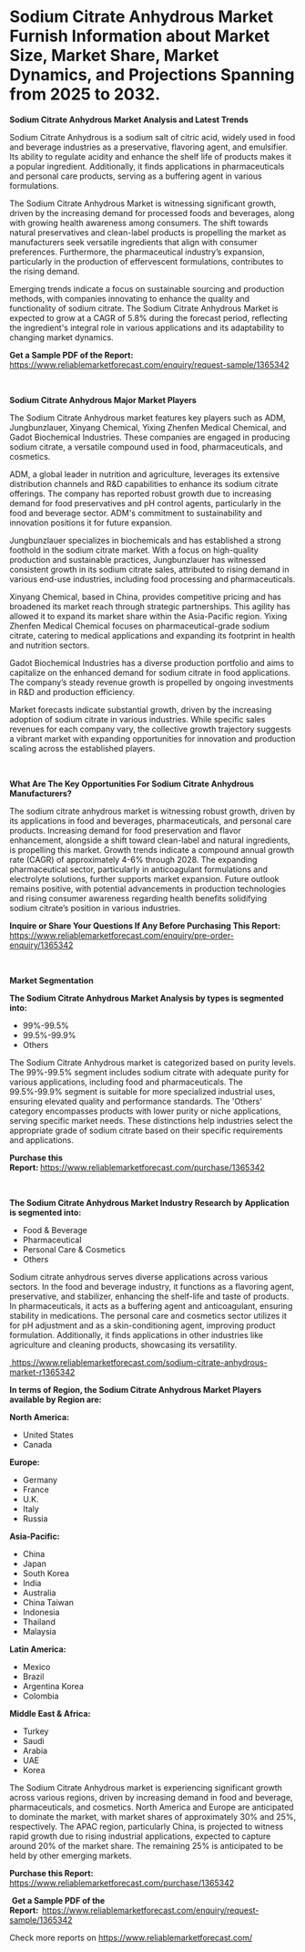 <p><h1>Sodium Citrate Anhydrous Market Furnish Information about Market Size, Market Share, Market Dynamics, and Projections Spanning from 2025 to 2032.</h1></p><p><strong>Sodium Citrate Anhydrous Market Analysis and Latest Trends</strong></p>
<p><p>Sodium Citrate Anhydrous is a sodium salt of citric acid, widely used in food and beverage industries as a preservative, flavoring agent, and emulsifier. Its ability to regulate acidity and enhance the shelf life of products makes it a popular ingredient. Additionally, it finds applications in pharmaceuticals and personal care products, serving as a buffering agent in various formulations.</p><p>The Sodium Citrate Anhydrous Market is witnessing significant growth, driven by the increasing demand for processed foods and beverages, along with growing health awareness among consumers. The shift towards natural preservatives and clean-label products is propelling the market as manufacturers seek versatile ingredients that align with consumer preferences. Furthermore, the pharmaceutical industry’s expansion, particularly in the production of effervescent formulations, contributes to the rising demand.</p><p>Emerging trends indicate a focus on sustainable sourcing and production methods, with companies innovating to enhance the quality and functionality of sodium citrate. The Sodium Citrate Anhydrous Market is expected to grow at a CAGR of 5.8% during the forecast period, reflecting the ingredient's integral role in various applications and its adaptability to changing market dynamics.</p></p>
<p><strong>Get a Sample PDF of the Report:&nbsp;</strong> <a href="https://www.reliablemarketforecast.com/enquiry/request-sample/1365342?utm_campaign=3071&utm_medium=2&utm_source=Github&utm_content=ia&utm_term=22032025&utm_id=sodium-citrate-anhydrous">https://www.reliablemarketforecast.com/enquiry/request-sample/1365342</a></p>
<p>&nbsp;</p>
<p><strong>Sodium Citrate Anhydrous Major Market Players</strong></p>
<p><p>The Sodium Citrate Anhydrous market features key players such as ADM, Jungbunzlauer, Xinyang Chemical, Yixing Zhenfen Medical Chemical, and Gadot Biochemical Industries. These companies are engaged in producing sodium citrate, a versatile compound used in food, pharmaceuticals, and cosmetics.</p><p>ADM, a global leader in nutrition and agriculture, leverages its extensive distribution channels and R&D capabilities to enhance its sodium citrate offerings. The company has reported robust growth due to increasing demand for food preservatives and pH control agents, particularly in the food and beverage sector. ADM's commitment to sustainability and innovation positions it for future expansion.</p><p>Jungbunzlauer specializes in biochemicals and has established a strong foothold in the sodium citrate market. With a focus on high-quality production and sustainable practices, Jungbunzlauer has witnessed consistent growth in its sodium citrate sales, attributed to rising demand in various end-use industries, including food processing and pharmaceuticals.</p><p>Xinyang Chemical, based in China, provides competitive pricing and has broadened its market reach through strategic partnerships. This agility has allowed it to expand its market share within the Asia-Pacific region. Yixing Zhenfen Medical Chemical focuses on pharmaceutical-grade sodium citrate, catering to medical applications and expanding its footprint in health and nutrition sectors.</p><p>Gadot Biochemical Industries has a diverse production portfolio and aims to capitalize on the enhanced demand for sodium citrate in food applications. The company’s steady revenue growth is propelled by ongoing investments in R&D and production efficiency.</p><p>Market forecasts indicate substantial growth, driven by the increasing adoption of sodium citrate in various industries. While specific sales revenues for each company vary, the collective growth trajectory suggests a vibrant market with expanding opportunities for innovation and production scaling across the established players.</p></p>
<p>&nbsp;</p>
<p><strong>What Are The Key Opportunities For Sodium Citrate Anhydrous Manufacturers?</strong></p>
<p><p>The sodium citrate anhydrous market is witnessing robust growth, driven by its applications in food and beverages, pharmaceuticals, and personal care products. Increasing demand for food preservation and flavor enhancement, alongside a shift toward clean-label and natural ingredients, is propelling this market. Growth trends indicate a compound annual growth rate (CAGR) of approximately 4-6% through 2028. The expanding pharmaceutical sector, particularly in anticoagulant formulations and electrolyte solutions, further supports market expansion. Future outlook remains positive, with potential advancements in production technologies and rising consumer awareness regarding health benefits solidifying sodium citrate’s position in various industries.</p></p>
<p><strong>Inquire or Share Your Questions If Any Before Purchasing This Report:</strong> <a href="https://www.reliablemarketforecast.com/enquiry/pre-order-enquiry/1365342?utm_campaign=3071&utm_medium=2&utm_source=Github&utm_content=ia&utm_term=22032025&utm_id=sodium-citrate-anhydrous">https://www.reliablemarketforecast.com/enquiry/pre-order-enquiry/1365342</a></p>
<p>&nbsp;</p>
<p><strong>Market Segmentation</strong></p>
<p><strong>The Sodium Citrate Anhydrous Market Analysis by types is segmented into:</strong></p>
<p><ul><li>99%-99.5%</li><li>99.5%-99.9%</li><li>Others</li></ul></p>
<p><p>The Sodium Citrate Anhydrous market is categorized based on purity levels. The 99%-99.5% segment includes sodium citrate with adequate purity for various applications, including food and pharmaceuticals. The 99.5%-99.9% segment is suitable for more specialized industrial uses, ensuring elevated quality and performance standards. The 'Others' category encompasses products with lower purity or niche applications, serving specific market needs. These distinctions help industries select the appropriate grade of sodium citrate based on their specific requirements and applications.</p></p>
<p><strong>Purchase this Report:&nbsp;</strong><a href="https://www.reliablemarketforecast.com/purchase/1365342?utm_campaign=3071&utm_medium=2&utm_source=Github&utm_content=ia&utm_term=22032025&utm_id=sodium-citrate-anhydrous">https://www.reliablemarketforecast.com/purchase/1365342</a></p>
<p>&nbsp;</p>
<p><strong>The Sodium Citrate Anhydrous Market Industry Research by Application is segmented into:</strong></p>
<p><ul><li>Food & Beverage</li><li>Pharmaceutical</li><li>Personal Care & Cosmetics</li><li>Others</li></ul></p>
<p><p>Sodium citrate anhydrous serves diverse applications across various sectors. In the food and beverage industry, it functions as a flavoring agent, preservative, and stabilizer, enhancing the shelf-life and taste of products. In pharmaceuticals, it acts as a buffering agent and anticoagulant, ensuring stability in medications. The personal care and cosmetics sector utilizes it for pH adjustment and as a skin-conditioning agent, improving product formulation. Additionally, it finds applications in other industries like agriculture and cleaning products, showcasing its versatility.</p></p>
<p><a href="https://www.reliablemarketforecast.com/sodium-citrate-anhydrous-market-r1365342?utm_campaign=3071&utm_medium=2&utm_source=Github&utm_content=ia&utm_term=22032025&utm_id=sodium-citrate-anhydrous">&nbsp;https://www.reliablemarketforecast.com/sodium-citrate-anhydrous-market-r1365342</a></p>
<p><strong>In terms of Region, the Sodium Citrate Anhydrous Market Players available by Region are:</strong></p>
<p>
    <p> <strong> North America: </strong>
        <ul>
            <li>United States</li>
            <li>Canada</li>
        </ul>
        </p> 
    <p> <strong> Europe: </strong>
        <ul>
            <li>Germany</li>
            <li>France</li>
            <li>U.K.</li>
            <li>Italy</li>
            <li>Russia</li>
        </ul>
        </p> 
    <p> <strong> Asia-Pacific: </strong>
        <ul>
            <li>China</li>
            <li>Japan</li>
            <li>South Korea</li>
            <li>India</li>
            <li>Australia</li>
            <li>China Taiwan</li>
            <li>Indonesia</li>
            <li>Thailand</li>
            <li>Malaysia</li>
        </ul>
        </p> 
    <p> <strong> Latin America: </strong>
        <ul>
            <li>Mexico</li>
            <li>Brazil</li>
            <li>Argentina Korea</li>
            <li>Colombia</li>
        </ul>
        </p> 
    <p> <strong> Middle East & Africa: </strong>
        <ul>
            <li>Turkey</li>
            <li>Saudi</li>
            <li>Arabia</li>
            <li>UAE</li>
            <li>Korea</li>
        </ul>
    </p>
    </p>
<p><p>The Sodium Citrate Anhydrous market is experiencing significant growth across various regions, driven by increasing demand in food and beverage, pharmaceuticals, and cosmetics. North America and Europe are anticipated to dominate the market, with market shares of approximately 30% and 25%, respectively. The APAC region, particularly China, is projected to witness rapid growth due to rising industrial applications, expected to capture around 20% of the market share. The remaining 25% is anticipated to be held by other emerging markets.</p></p>
<p><strong>Purchase this Report: </strong><a href="https://www.reliablemarketforecast.com/purchase/1365342?utm_campaign=3071&utm_medium=2&utm_source=Github&utm_content=ia&utm_term=22032025&utm_id=sodium-citrate-anhydrous">https://www.reliablemarketforecast.com/purchase/1365342</a></p>
<p>&nbsp;<strong>Get a Sample PDF of the Report:&nbsp;&nbsp;</strong><a href="https://www.reliablemarketforecast.com/enquiry/request-sample/1365342?utm_campaign=3071&utm_medium=2&utm_source=Github&utm_content=ia&utm_term=22032025&utm_id=sodium-citrate-anhydrous">https://www.reliablemarketforecast.com/enquiry/request-sample/1365342</a></p>
<p><strong></strong></p>
<p>Check more reports on <a href="https://www.reliablemarketforecast.com/?utm_campaign=3071&utm_medium=2&utm_source=Github&utm_content=ia&utm_term=22032025&utm_id=sodium-citrate-anhydrous">https://www.reliablemarketforecast.com/</a></p>